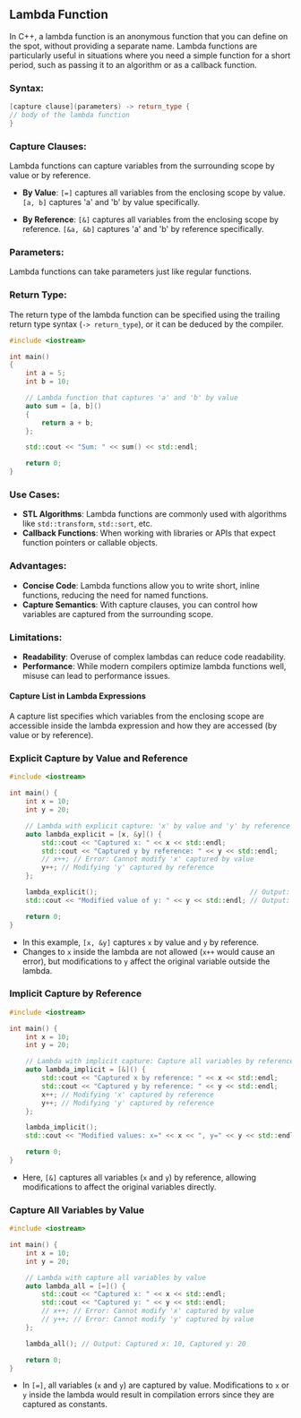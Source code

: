 ## Lambda Function

In C++, a lambda function is an anonymous function that you can define on the spot, without providing a separate name. Lambda functions are particularly useful in situations where you need a simple function for a short period, such as passing it to an algorithm or as a callback function.

### Syntax:

```cpp
[capture clause](parameters) -> return_type {
// body of the lambda function
}
```

### Capture Clauses:

Lambda functions can capture variables from the surrounding scope by value or by reference.

- **By Value**: `[=]` captures all variables from the enclosing scope by value. `[a, b]` captures 'a' and 'b' by value specifically.

- **By Reference**: `[&]` captures all variables from the enclosing scope by reference. `[&a, &b]` captures 'a' and 'b' by reference specifically.

### Parameters:

Lambda functions can take parameters just like regular functions.

### Return Type:

The return type of the lambda function can be specified using the trailing return type syntax (`-> return_type`), or it can be deduced by the compiler.

```cpp
#include <iostream>

int main()
{
    int a = 5;
    int b = 10;

    // Lambda function that captures 'a' and 'b' by value
    auto sum = [a, b]()
    {
        return a + b;
    };

    std::cout << "Sum: " << sum() << std::endl;

    return 0;
}
```

### Use Cases:

- **STL Algorithms**: Lambda functions are commonly used with algorithms like `std::transform`, `std::sort`, etc.
- **Callback Functions**: When working with libraries or APIs that expect function pointers or callable objects.

### Advantages:

- **Concise Code**: Lambda functions allow you to write short, inline functions, reducing the need for named functions.
- **Capture Semantics**: With capture clauses, you can control how variables are captured from the surrounding scope.

### Limitations:

- **Readability**: Overuse of complex lambdas can reduce code readability.
- **Performance**: While modern compilers optimize lambda functions well, misuse can lead to performance issues.

#### Capture List in Lambda Expressions

A capture list specifies which variables from the enclosing scope are accessible inside the lambda expression and how they are accessed (by value or by reference).

### Explicit Capture by Value and Reference

```cpp
#include <iostream>

int main() {
    int x = 10;
    int y = 20;

    // Lambda with explicit capture: 'x' by value and 'y' by reference
    auto lambda_explicit = [x, &y]() {
        std::cout << "Captured x: " << x << std::endl;
        std::cout << "Captured y by reference: " << y << std::endl;
        // x++; // Error: Cannot modify 'x' captured by value
        y++; // Modifying 'y' captured by reference
    };

    lambda_explicit();                                      // Output: Captured x: 10, Captured y by reference: 20
    std::cout << "Modified value of y: " << y << std::endl; // Output: Modified value of y: 21

    return 0;
}
```

- In this example, `[x, &y]` captures `x` by value and `y` by reference.
- Changes to `x` inside the lambda are not allowed (`x++` would cause an error), but modifications to `y` affect the original variable outside the lambda.

### Implicit Capture by Reference

```cpp
#include <iostream>

int main() {
    int x = 10;
    int y = 20;

    // Lambda with implicit capture: Capture all variables by reference
    auto lambda_implicit = [&]() {
        std::cout << "Captured x by reference: " << x << std::endl;
        std::cout << "Captured y by reference: " << y << std::endl;
        x++; // Modifying 'x' captured by reference
        y++; // Modifying 'y' captured by reference
    };

    lambda_implicit();                                                   // Output: Captured x by reference: 10, Captured y by reference: 20
    std::cout << "Modified values: x=" << x << ", y=" << y << std::endl; // Output: Modified values: x=11, y=21

    return 0;
}
```

- Here, `[&]` captures all variables (`x` and `y`) by reference, allowing modifications to affect the original variables directly.

### Capture All Variables by Value

```cpp
#include <iostream>

int main() {
    int x = 10;
    int y = 20;

    // Lambda with capture all variables by value
    auto lambda_all = [=]() {
        std::cout << "Captured x: " << x << std::endl;
        std::cout << "Captured y: " << y << std::endl;
        // x++; // Error: Cannot modify 'x' captured by value
        // y++; // Error: Cannot modify 'y' captured by value
    };

    lambda_all(); // Output: Captured x: 10, Captured y: 20

    return 0;
}
```

- In `[=]`, all variables (`x` and `y`) are captured by value. Modifications to `x` or `y` inside the lambda would result in compilation errors since they are captured as constants.
